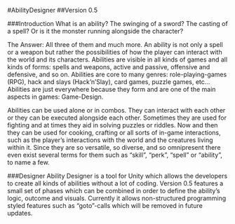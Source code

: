 #AbilityDesigner
##Version 0.5

###Introduction
What is an ability? The swinging of a sword? The casting of a spell? Or is it the monster running alongside the character?

The Answer: All three of them and much more. An ability is not only a spell or a weapon but rather the possibilities of how the player can interact with the world and its characters. Abilities are visible in all kinds of games and all kinds of forms: spells and weapons, active and passive, offensive and defensive, and so on. Abilities are core to many genres: role-playing-games (RPG), hack and slays (Hack’n’Slay), card games, puzzle games, etc… Abilities are just everywhere because they form and are one of the main aspects in games: Game-Design.

Abilities can be used alone or in combos. They can interact with each other or they can be executed alongside each other. Sometimes they are used for fighting and at times they aid in solving puzzles or riddles. Now and then they can be used for cooking, crafting or all sorts of in-game interactions, such as the player’s interactions with the world and the creatures living within it. Since they are so versatile, so diverse, and so omnipresent there even exist several terms for them such as “skill”, “perk”, “spell” or “ability”, to name a few.

###Designer
Ability Designer is a tool for Unity which allows the developers to create all kinds of abilities without a lot of coding. Version 0.5 features a small set of phases which can be combined in order to define the ability’s logic, outcome and visuals. Currently it allows non-structured programming styled features such as “goto”-calls which will be removed in future updates.
